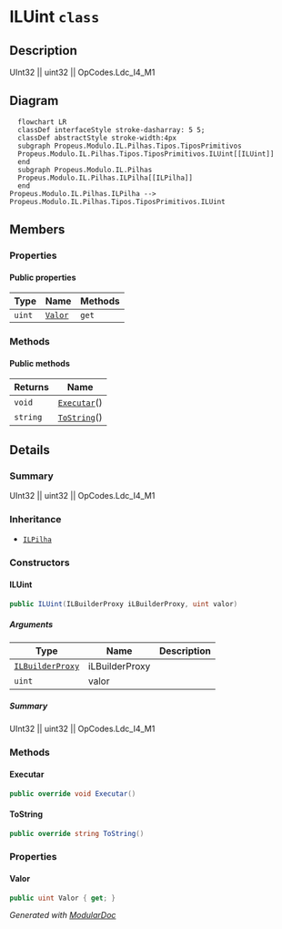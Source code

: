 # ILUint `class`

## Description
UInt32 || uint32 || OpCodes.Ldc_I4_M1

## Diagram
```mermaid
  flowchart LR
  classDef interfaceStyle stroke-dasharray: 5 5;
  classDef abstractStyle stroke-width:4px
  subgraph Propeus.Modulo.IL.Pilhas.Tipos.TiposPrimitivos
  Propeus.Modulo.IL.Pilhas.Tipos.TiposPrimitivos.ILUint[[ILUint]]
  end
  subgraph Propeus.Modulo.IL.Pilhas
  Propeus.Modulo.IL.Pilhas.ILPilha[[ILPilha]]
  end
Propeus.Modulo.IL.Pilhas.ILPilha --> Propeus.Modulo.IL.Pilhas.Tipos.TiposPrimitivos.ILUint
```

## Members
### Properties
#### Public  properties
| Type | Name | Methods |
| --- | --- | --- |
| `uint` | [`Valor`](#valor) | `get` |

### Methods
#### Public  methods
| Returns | Name |
| --- | --- |
| `void` | [`Executar`](#executar)() |
| `string` | [`ToString`](#tostring)() |

## Details
### Summary
UInt32 || uint32 || OpCodes.Ldc_I4_M1

### Inheritance
 - [
`ILPilha`
](./propeusmoduloilpilhas-ILPilha.md)

### Constructors
#### ILUint
```csharp
public ILUint(ILBuilderProxy iLBuilderProxy, uint valor)
```
##### Arguments
| Type | Name | Description |
| --- | --- | --- |
| [`ILBuilderProxy`](./propeusmoduloilproxy-ILBuilderProxy.md) | iLBuilderProxy |   |
| `uint` | valor |   |

##### Summary
UInt32 || uint32 || OpCodes.Ldc_I4_M1

### Methods
#### Executar
```csharp
public override void Executar()
```

#### ToString
```csharp
public override string ToString()
```

### Properties
#### Valor
```csharp
public uint Valor { get; }
```

*Generated with* [*ModularDoc*](https://github.com/hailstorm75/ModularDoc)
